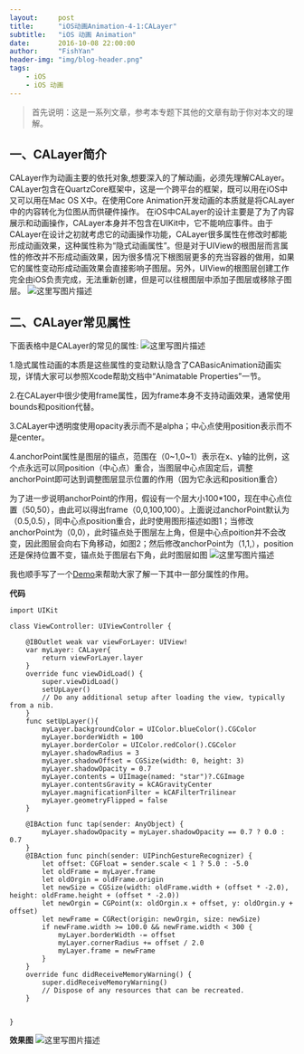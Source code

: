 ```yaml
---
layout:     post
title:      "iOS动画Animation-4-1:CALayer"
subtitle:   "iOS 动画 Animation"
date:       2016-10-08 22:00:00
author:     "FishYan"
header-img: "img/blog-header.png"
tags:
    - iOS
    - iOS 动画
---
```


>首先说明：这是一系列文章，参考本专题下其他的文章有助于你对本文的理解。
##   一、CALayer简介
CALayer作为动画主要的依托对象,想要深入的了解动画，必须先理解CALayer。CALayer包含在QuartzCore框架中，这是一个跨平台的框架，既可以用在iOS中又可以用在Mac OS X中。在使用Core Animation开发动画的本质就是将CALayer中的内容转化为位图从而供硬件操作。
在iOS中CALayer的设计主要是了为了内容展示和动画操作，CALayer本身并不包含在UIKit中，它不能响应事件。由于CALayer在设计之初就考虑它的动画操作功能，CALayer很多属性在修改时都能形成动画效果，这种属性称为“隐式动画属性”。但是对于UIView的根图层而言属性的修改并不形成动画效果，因为很多情况下根图层更多的充当容器的做用，如果它的属性变动形成动画效果会直接影响子图层。另外，UIView的根图层创建工作完全由iOS负责完成，无法重新创建，但是可以往根图层中添加子图层或移除子图层。
![这里写图片描述](http://img.blog.csdn.net/20160321144845060)

##   二、CALayer常见属性
下面表格中是CALayer的常见的属性:
![这里写图片描述](http://img.blog.csdn.net/20160321145025170)

1.隐式属性动画的本质是这些属性的变动默认隐含了CABasicAnimation动画实现，详情大家可以参照Xcode帮助文档中“Animatable Properties”一节。

2.在CALayer中很少使用frame属性，因为frame本身不支持动画效果，通常使用bounds和position代替。

3.CALayer中透明度使用opacity表示而不是alpha；中心点使用position表示而不是center。

4.anchorPoint属性是图层的锚点，范围在（0~1,0~1）表示在x、y轴的比例，这个点永远可以同position（中心点）重合，当图层中心点固定后，调整anchorPoint即可达到调整图层显示位置的作用（因为它永远和position重合）

为了进一步说明anchorPoint的作用，假设有一个层大小100*100，现在中心点位置（50,50），由此可以得出frame（0,0,100,100）。上面说过anchorPoint默认为（0.5,0.5），同中心点position重合，此时使用图形描述如图1；当修改anchorPoint为（0,0），此时锚点处于图层左上角，但是中心点poition并不会改变，因此图层会向右下角移动，如图2；然后修改anchorPoint为（1,1,），position还是保持位置不变，锚点处于图层右下角，此时图层如图
![这里写图片描述](http://img.blog.csdn.net/20160321150037987)

我也顺手写了一个[Demo](https://github.com/fish-yan/CALayer)来帮助大家了解一下其中一部分属性的作用。

**代码**
```objc
import UIKit

class ViewController: UIViewController {

    @IBOutlet weak var viewForLayer: UIView!
    var myLayer: CALayer{
        return viewForLayer.layer
    }
    override func viewDidLoad() {
        super.viewDidLoad()
        setUpLayer()
        // Do any additional setup after loading the view, typically from a nib.
    }
    func setUpLayer(){
        myLayer.backgroundColor = UIColor.blueColor().CGColor
        myLayer.borderWidth = 100
        myLayer.borderColor = UIColor.redColor().CGColor
        myLayer.shadowRadius = 3
        myLayer.shadowOffset = CGSize(width: 0, height: 3)
        myLayer.shadowOpacity = 0.7
        myLayer.contents = UIImage(named: "star")?.CGImage
        myLayer.contentsGravity = kCAGravityCenter
        myLayer.magnificationFilter = kCAFilterTrilinear
        myLayer.geometryFlipped = false
    }

    @IBAction func tap(sender: AnyObject) {
        myLayer.shadowOpacity = myLayer.shadowOpacity == 0.7 ? 0.0 : 0.7
    }
    @IBAction func pinch(sender: UIPinchGestureRecognizer) {
        let offset: CGFloat = sender.scale < 1 ? 5.0 : -5.0
        let oldFrame = myLayer.frame
        let oldOrgin = oldFrame.origin
        let newSize = CGSize(width: oldFrame.width + (offset * -2.0), height: oldFrame.height + (offset * -2.0))
        let newOrgin = CGPoint(x: oldOrgin.x + offset, y: oldOrgin.y + offset)
        let newFrame = CGRect(origin: newOrgin, size: newSize)
        if newFrame.width >= 100.0 && newFrame.width < 300 {
            myLayer.borderWidth -= offset
            myLayer.cornerRadius += offset / 2.0
            myLayer.frame = newFrame
        }
    }
    override func didReceiveMemoryWarning() {
        super.didReceiveMemoryWarning()
        // Dispose of any resources that can be recreated.
    }


}
```

**效果图**
![这里写图片描述](http://img.blog.csdn.net/20160321150559153)